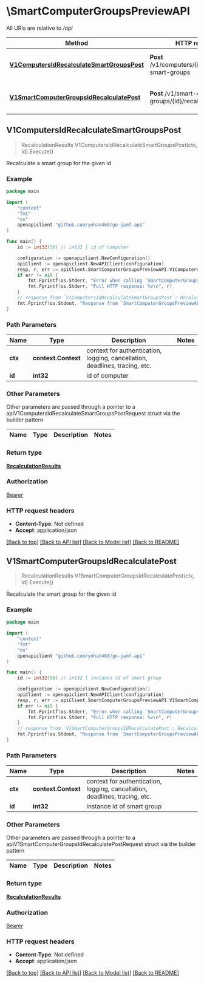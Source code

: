 # \SmartComputerGroupsPreviewAPI

All URIs are relative to */api*

Method | HTTP request | Description
------------- | ------------- | -------------
[**V1ComputersIdRecalculateSmartGroupsPost**](SmartComputerGroupsPreviewAPI.md#V1ComputersIdRecalculateSmartGroupsPost) | **Post** /v1/computers/{id}/recalculate-smart-groups | Recalculate a smart group for the given id 
[**V1SmartComputerGroupsIdRecalculatePost**](SmartComputerGroupsPreviewAPI.md#V1SmartComputerGroupsIdRecalculatePost) | **Post** /v1/smart-computer-groups/{id}/recalculate | Recalculate the smart group for the given id 



## V1ComputersIdRecalculateSmartGroupsPost

> RecalculationResults V1ComputersIdRecalculateSmartGroupsPost(ctx, id).Execute()

Recalculate a smart group for the given id 



### Example

```go
package main

import (
    "context"
    "fmt"
    "os"
    openapiclient "github.com/yohan460/go-jamf-api"
)

func main() {
    id := int32(56) // int32 | id of computer

    configuration := openapiclient.NewConfiguration()
    apiClient := openapiclient.NewAPIClient(configuration)
    resp, r, err := apiClient.SmartComputerGroupsPreviewAPI.V1ComputersIdRecalculateSmartGroupsPost(context.Background(), id).Execute()
    if err != nil {
        fmt.Fprintf(os.Stderr, "Error when calling `SmartComputerGroupsPreviewAPI.V1ComputersIdRecalculateSmartGroupsPost``: %v\n", err)
        fmt.Fprintf(os.Stderr, "Full HTTP response: %v\n", r)
    }
    // response from `V1ComputersIdRecalculateSmartGroupsPost`: RecalculationResults
    fmt.Fprintf(os.Stdout, "Response from `SmartComputerGroupsPreviewAPI.V1ComputersIdRecalculateSmartGroupsPost`: %v\n", resp)
}
```

### Path Parameters


Name | Type | Description  | Notes
------------- | ------------- | ------------- | -------------
**ctx** | **context.Context** | context for authentication, logging, cancellation, deadlines, tracing, etc.
**id** | **int32** | id of computer | 

### Other Parameters

Other parameters are passed through a pointer to a apiV1ComputersIdRecalculateSmartGroupsPostRequest struct via the builder pattern


Name | Type | Description  | Notes
------------- | ------------- | ------------- | -------------


### Return type

[**RecalculationResults**](RecalculationResults.md)

### Authorization

[Bearer](../README.md#Bearer)

### HTTP request headers

- **Content-Type**: Not defined
- **Accept**: application/json

[[Back to top]](#) [[Back to API list]](../README.md#documentation-for-api-endpoints)
[[Back to Model list]](../README.md#documentation-for-models)
[[Back to README]](../README.md)


## V1SmartComputerGroupsIdRecalculatePost

> RecalculationResults V1SmartComputerGroupsIdRecalculatePost(ctx, id).Execute()

Recalculate the smart group for the given id 



### Example

```go
package main

import (
    "context"
    "fmt"
    "os"
    openapiclient "github.com/yohan460/go-jamf-api"
)

func main() {
    id := int32(56) // int32 | instance id of smart group

    configuration := openapiclient.NewConfiguration()
    apiClient := openapiclient.NewAPIClient(configuration)
    resp, r, err := apiClient.SmartComputerGroupsPreviewAPI.V1SmartComputerGroupsIdRecalculatePost(context.Background(), id).Execute()
    if err != nil {
        fmt.Fprintf(os.Stderr, "Error when calling `SmartComputerGroupsPreviewAPI.V1SmartComputerGroupsIdRecalculatePost``: %v\n", err)
        fmt.Fprintf(os.Stderr, "Full HTTP response: %v\n", r)
    }
    // response from `V1SmartComputerGroupsIdRecalculatePost`: RecalculationResults
    fmt.Fprintf(os.Stdout, "Response from `SmartComputerGroupsPreviewAPI.V1SmartComputerGroupsIdRecalculatePost`: %v\n", resp)
}
```

### Path Parameters


Name | Type | Description  | Notes
------------- | ------------- | ------------- | -------------
**ctx** | **context.Context** | context for authentication, logging, cancellation, deadlines, tracing, etc.
**id** | **int32** | instance id of smart group | 

### Other Parameters

Other parameters are passed through a pointer to a apiV1SmartComputerGroupsIdRecalculatePostRequest struct via the builder pattern


Name | Type | Description  | Notes
------------- | ------------- | ------------- | -------------


### Return type

[**RecalculationResults**](RecalculationResults.md)

### Authorization

[Bearer](../README.md#Bearer)

### HTTP request headers

- **Content-Type**: Not defined
- **Accept**: application/json

[[Back to top]](#) [[Back to API list]](../README.md#documentation-for-api-endpoints)
[[Back to Model list]](../README.md#documentation-for-models)
[[Back to README]](../README.md)

